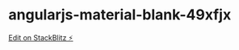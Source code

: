 # angularjs-material-blank-49xfjx

[Edit on StackBlitz ⚡️](https://stackblitz.com/edit/angularjs-material-blank-49xfjx)